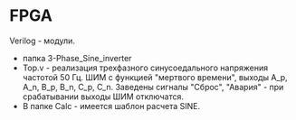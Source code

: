 # FPGA
Verilog - модули.

- папка 3-Phase_Sine_inverter
- Top.v - реализация трехфазного синусоедального напряжения частотой 50 Гц. 
ШИМ с функцией "мертвого времени", выходы A_p, A_n, B_p, B_n, C_p, C_n.
Заведены сигналы "Сброс", "Авария" - при срабатывании выходы ШИМ отключатся.  
- В папке Calc - имеется шаблон расчета SINE.